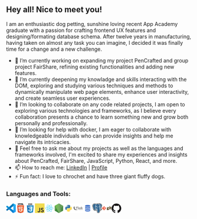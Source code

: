 ## Hey all! Nice to meet you! 
I am an enthusiastic dog petting, sunshine loving recent App Academy graduate with a passion for crafting frontend UX features and designing/formating database schema. After twelve years in manufacturing, having taken on almost any task you can imagine, I decided it was finally time for a change and a new challenge.  


- 🔭 I’m currently working on expanding my project PenCrafted and group project FairShare, refining existing functionalities and adding new features.
- 🌱 I’m currently deepening my knowladge and skills interacting with the DOM, exploring and studying various techniques and methods to dynamically manipulate web page elements, enhance user interactivity, and create seamless user experiences.
- 👯 I’m looking to collaborate on any code related projects, I am open to exploring various technologies and frameworks, as I believe every collaboration presents a chance to learn something new and grow both personally and professionally.
- 🤔 I’m looking for help with docker, I am eager to collaborate with knowledgeable individuals who can provide insights and help me navigate its intricacies.
- 💬 Feel free to ask me about my projects as well as the languages and frameworks involved, I'm excited to share my experiences and insights about PenCrafted, FairShare, JavaScript, Python, React, and more.
- 📫 How to reach me: [LinkedIn](www.linkedin.com/in/aubriewoodbine) | [Profile](https://llfbh33.github.io/)
- ⚡ Fun fact: I love to chrochet and have three giant fluffy dogs.


### Languages and Tools:

<img align="left" alt="Visual Studio Code" width="26px" src="https://raw.githubusercontent.com/github/explore/80688e429a7d4ef2fca1e82350fe8e3517d3494d/topics/visual-studio-code/visual-studio-code.png" />
<img align="left" alt="HTML5" width="26px" src="https://raw.githubusercontent.com/github/explore/80688e429a7d4ef2fca1e82350fe8e3517d3494d/topics/html/html.png" />
<img align="left" alt="CSS3" width="26px" src="https://raw.githubusercontent.com/github/explore/80688e429a7d4ef2fca1e82350fe8e3517d3494d/topics/css/css.png" />
<img align="left" alt="JavaScript" width="26px" src="https://raw.githubusercontent.com/github/explore/80688e429a7d4ef2fca1e82350fe8e3517d3494d/topics/javascript/javascript.png" />
<img align="left" alt="React" width="26px" src="https://raw.githubusercontent.com/github/explore/80688e429a7d4ef2fca1e82350fe8e3517d3494d/topics/react/react.png" />
<img align="left" alt="Node.js" width="26px" src="https://raw.githubusercontent.com/github/explore/80688e429a7d4ef2fca1e82350fe8e3517d3494d/topics/nodejs/nodejs.png" />
<img align="left" alt="python" width="26px" src="https://raw.githubusercontent.com/github/explore/80688e429a7d4ef2fca1e82350fe8e3517d3494d/topics/python/python.png" />
<img align="left" alt="flask" width="26px" src="https://raw.githubusercontent.com/github/explore/80688e429a7d4ef2fca1e82350fe8e3517d3494d/topics/flask/flask.png" />
<img align="left" alt="SQL" width="26px" src="https://raw.githubusercontent.com/github/explore/80688e429a7d4ef2fca1e82350fe8e3517d3494d/topics/sql/sql.png" />
<img align="left" alt="postgreSQL" width="26px" src="https://raw.githubusercontent.com/github/explore/80688e429a7d4ef2fca1e82350fe8e3517d3494d/topics/postgresql/postgresql.png" />
<img align="left" alt="Git" width="26px" src="https://raw.githubusercontent.com/github/explore/80688e429a7d4ef2fca1e82350fe8e3517d3494d/topics/git/git.png" />
<img align="left" alt="GitHub" width="26px" src="https://raw.githubusercontent.com/github/explore/78df643247d429f6cc873026c0622819ad797942/topics/github/github.png" />
